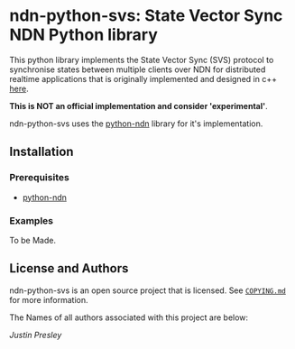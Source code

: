 # ndn-python-svs: State Vector Sync NDN Python library

This python library implements the State Vector Sync (SVS) protocol to synchronise states between multiple clients over NDN for distributed realtime applications that is originally implemented and designed in c++ [here](https://github.com/named-data/ndn-svs).

**This is NOT an official implementation and consider 'experimental'**.

ndn-python-svs uses the [python-ndn](https://github.com/named-data/python-ndn) library for it's implementation.

## Installation

### Prerequisites

* [python-ndn](https://python-ndn.readthedocs.io/en/latest/src/installation.html)

### Examples

To be Made.

## License and Authors

ndn-python-svs is an open source project that is licensed. See [`COPYING.md`](COPYING.md) for more information.

The Names of all authors associated with this project are below:
  
  *Justin Presley*
